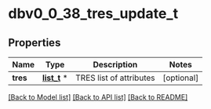 # dbv0_0_38_tres_update_t

## Properties
Name | Type | Description | Notes
------------ | ------------- | ------------- | -------------
**tres** | [**list_t**](dbv0_0_38_tres_list_inner.md) \* | TRES list of attributes | [optional] 

[[Back to Model list]](../README.md#documentation-for-models) [[Back to API list]](../README.md#documentation-for-api-endpoints) [[Back to README]](../README.md)



